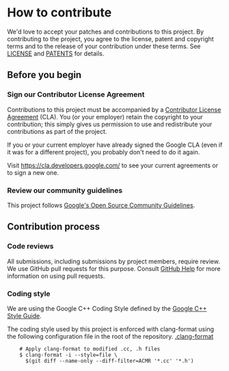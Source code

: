 # How to contribute

We'd love to accept your patches and contributions to this project. By
contributing to the project, you agree to the license, patent and copyright
terms and to the release of your  contribution under these terms.
See [LICENSE](LICENSE) and [PATENTS](PATENTS) for details.

## Before you begin

### Sign our Contributor License Agreement

Contributions to this project must be accompanied by a
[Contributor License Agreement](https://cla.developers.google.com/about) (CLA).
You (or your employer) retain the copyright to your contribution; this simply
gives us permission to use and redistribute your contributions as part of the
project.

If you or your current employer have already signed the Google CLA (even if it
was for a different project), you probably don't need to do it again.

Visit <https://cla.developers.google.com/> to see your current agreements or to
sign a new one.

### Review our community guidelines

This project follows
[Google's Open Source Community Guidelines](https://opensource.google/conduct/).

## Contribution process

### Code reviews

All submissions, including submissions by project members, require review. We
use GitHub pull requests for this purpose. Consult
[GitHub Help](https://help.github.com/articles/about-pull-requests/) for more
information on using pull requests.

### Coding style

We are using the Google C++ Coding Style defined by the
[Google C++ Style Guide](https://google.github.io/styleguide/cppguide.html).

The coding style used by this project is enforced with clang-format using the
following configuration file in the root of the repository.
[.clang-format](.clang-format)

```shell
    # Apply clang-format to modified .cc, .h files
    $ clang-format -i --style=file \
      $(git diff --name-only --diff-filter=ACMR '*.cc' '*.h')
```
